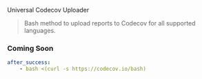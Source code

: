 Universal Codecov Uploader

> Bash method to upload reports to Codecov for all supported languages.

### Coming Soon

```yaml
after_success:
    - bash <(curl -s https://codecov.io/bash)
```
